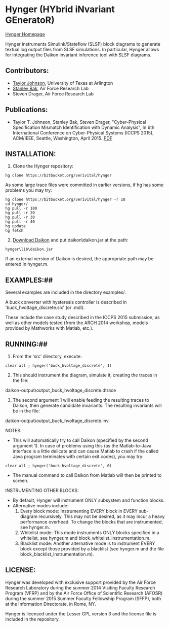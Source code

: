 # Hynger (HYbrid iNvariant GEneratoR) #

[Hynger Homepage](http://verivital.com/hynger/)

Hynger instruments Simulink/Stateflow (SLSF) block diagrams to generate textual log output files from SLSF simulations.  In particular, Hynger allows for integrating the Daikon invariant inference tool with SLSF diagrams.

## Contributors: ##
* [Taylor Johnson](http://www.taylortjohnson.com), University of Texas at Arlington
* [Stanley Bak](http://www.stanleybak.com), Air Force Research Lab
* Steven Drager, Air Force Research Lab

## Publications: ##
* Taylor T. Johnson, Stanley Bak, Steven Drager, "Cyber-Physical Specification Mismatch Identification with Dynamic Analysis", In 6th International Conference on Cyber-Physical Systems (ICCPS 2015), ACM/IEEE, Seattle, Washington, April 2015. [PDF](http://www.taylortjohnson.com/research/johnson2015iccps.pdf)

## INSTALLATION: ##

1. Clone the Hynger repository:
```
hg clone https://bitbucket.org/verivital/hynger
```
As some large trace files were committed in earlier versions, if hg has some problems you may try:

```
hg clone https://bitbucket.org/verivital/hynger -r 10
cd hynger/
hg pull -r 100
hg pull -r 20
hg pull -r 30
hg pull -r 40
hg update
hg fetch
```
2. [Download Daikon](http://plse.cs.washington.edu/daikon/download/) and put daikon\daikon.jar at the path:
```
hynger\lib\daikon.jar
```
If an external version of Daikon is desired, the appropriate path may be entered in hynger.m.

## EXAMPLES:##
Several examples are included in the directory examples/.

A buck converter with hysteresis controller is described in 'buck_hvoltage_discrete.slx' (or .mdl).

These include the case study described in the ICCPS 2015 submission, as well as other models tested (from the ARCH 2014 workshop, models provided by Mathworks with Matlab, etc.).

## RUNNING:##

1. From the 'src' directory, execute:

```
clear all ; hynger('buck_hvoltage_discrete', 1)
```

2. This should instrument the diagram, simulate it, creating the traces in the file:

daikon-output\output_buck_hvoltage_discrete.dtrace

3. The second argument 1 will enable feeding the resulting traces to Daikon, then generate candidate invariants.  The resulting invariants will be in the file:

daikon-output\output_buck_hvoltage_discrete.inv

NOTES:
* This will automatically try to call Daikon (specified by the second argument 1).  In case of problems using this (as the Matlab-to-Java interface is a little delicate and can cause Matlab to crash if the called Java program terminates with certain exit codes), you may try:

```
clear all ; hynger('buck_hvoltage_discrete', 0)
```

* The manual command to call Daikon from Matlab will then be printed to screen.

INSTRUMENTING OTHER BLOCKS:
* By default, Hynger will instrument ONLY subsystem and function blocks.
* Alternative modes include:
    1. Every block mode: Instrumenting EVERY block in EVERY sub-diagram recursively.  This may not be desired, as it may incur a heavy performance overhead.  To change the blocks that are instrumented, see hynger.m.
    2. Whitelist mode: This mode instruments ONLY blocks specified in a whitelist, see hynger.m and block_whitelist_instrumentation.m.
    3. Blacklist mode: Another alternative mode is to instrument EVERY block except those provided by a blacklist (see hynger.m and the file block_blacklist_instrumentation.m).

## LICENSE: ##

Hynger was developed with exclusive support provided by the Air Force Research Laboratory during the summer 2014 Visiting Faculty Research Program (VFRP) and by the Air Force Office of Scientific Research (AFOSR) during the summer 2015 Summer Faculty Fellowship Program (SFFP), both at the Information Directorate, in Rome, NY.

Hynger is licensed under the Lesser GPL version 3 and the license file is included in the repository.